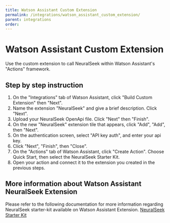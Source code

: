 ```yaml
---
title: Watson Assistant Custom Extension
permalink: /integrations/watson_assistant_custom_extension/
parent: integrations
order:
---
```


# Watson Assistant Custom Extension

Use the custom extension to call NeuralSeek within Watson Assistant's "Actions" framework.

## Step by step instruction

1. On the "Integrations" tab of Watson Assistant, click "Build Custom Extension" then "Next".
2. Name the extension "NeuralSeek" and give a brief description. Click "Next".
3. Upload your NeuralSeek OpenApi file. Click "Next" then "Finish".
4. On the new "NeuralSeek" extension tile that appears, click "Add", "Add", then "Next".
5. On the authentication screen, select "API key auth", and enter your api key.
6. Click "Next", "Finish", then "Close".
7. On the "Actions" tab of Watson Assistant, click "Create Action". Choose Quick Start, then select the NeuralSeek Starter Kit.
8. Open your action and connect it to the extension you created in the previous steps.

## More information about Watson Assistant NeuralSeek Extension
Please refer to the following documentation for more information regarding NeuralSeek starter-kit available on Watson Assistant Extension.
[NeuralSeek Starter Kit](https://github.com/watson-developer-cloud/assistant-toolkit/tree/master/integrations/extensions/starter-kits/neuralseek)
